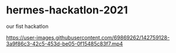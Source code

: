 # hermes-hackatlon-2021
our fist hackatlon


https://user-images.githubusercontent.com/69869262/142759128-3a9f86c3-42c5-453d-be05-0f15485c83f7.mp4

